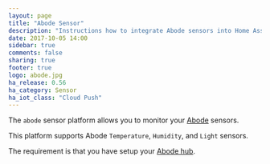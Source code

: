 ```yaml
---
layout: page
title: "Abode Sensor"
description: "Instructions how to integrate Abode sensors into Home Assistant."
date: 2017-10-05 14:00
sidebar: true
comments: false
sharing: true
footer: true
logo: abode.jpg
ha_release: 0.56
ha_category: Sensor
ha_iot_class: "Cloud Push"
---
```


The `abode` sensor platform allows you to monitor your [Abode](https://goabode.com/) sensors.

This platform supports Abode `Temperature`, `Humidity`, and `Light` sensors.

The requirement is that you have setup your [Abode hub](/components/abode/).
